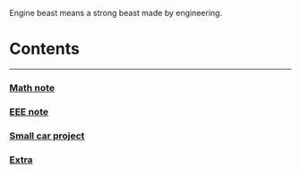 Engine beast means a strong beast made by engineering.

# Contents
---
### [Math note](https://enginebeast.github.io/math/)

### [EEE note](https://enginebeast.github.io/eee/)

### [Small car project](https://enginebeast.github.io/smallcar/)

### [Extra](https://enginebeast.github.io/extra/)
